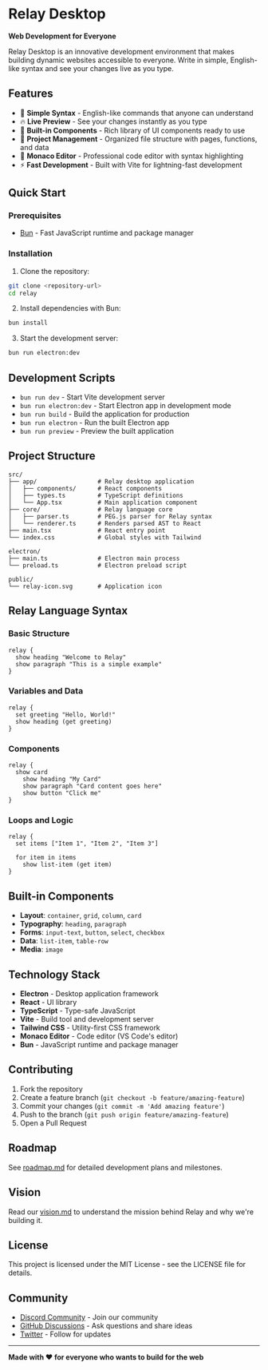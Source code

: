 # Relay Desktop

**Web Development for Everyone**

Relay Desktop is an innovative development environment that makes building dynamic websites accessible to everyone. Write in simple, English-like syntax and see your changes live as you type.

## Features

- 🚀 **Simple Syntax** - English-like commands that anyone can understand
- 🔥 **Live Preview** - See your changes instantly as you type
- 🎨 **Built-in Components** - Rich library of UI components ready to use
- 📁 **Project Management** - Organized file structure with pages, functions, and data
- 🎯 **Monaco Editor** - Professional code editor with syntax highlighting
- ⚡ **Fast Development** - Built with Vite for lightning-fast development

## Quick Start

### Prerequisites

- [Bun](https://bun.sh/) - Fast JavaScript runtime and package manager

### Installation

1. Clone the repository:
```bash
git clone <repository-url>
cd relay
```

2. Install dependencies with Bun:
```bash
bun install
```

3. Start the development server:
```bash
bun run electron:dev
```

## Development Scripts

- `bun run dev` - Start Vite development server
- `bun run electron:dev` - Start Electron app in development mode
- `bun run build` - Build the application for production
- `bun run electron` - Run the built Electron app
- `bun run preview` - Preview the built application

## Project Structure

```
src/
├── app/                 # Relay desktop application
│   ├── components/      # React components
│   ├── types.ts         # TypeScript definitions
│   └── App.tsx          # Main application component
├── core/                # Relay language core
│   ├── parser.ts        # PEG.js parser for Relay syntax
│   └── renderer.ts      # Renders parsed AST to React
├── main.tsx             # React entry point
└── index.css            # Global styles with Tailwind

electron/
├── main.ts              # Electron main process
└── preload.ts           # Electron preload script

public/
└── relay-icon.svg       # Application icon
```

## Relay Language Syntax

### Basic Structure

```relay
relay {
  show heading "Welcome to Relay"
  show paragraph "This is a simple example"
}
```

### Variables and Data

```relay
relay {
  set greeting "Hello, World!"
  show heading (get greeting)
}
```

### Components

```relay
relay {
  show card
    show heading "My Card"
    show paragraph "Card content goes here"
    show button "Click me"
}
```

### Loops and Logic

```relay
relay {
  set items ["Item 1", "Item 2", "Item 3"]
  
  for item in items
    show list-item (get item)
}
```

## Built-in Components

- **Layout**: `container`, `grid`, `column`, `card`
- **Typography**: `heading`, `paragraph`
- **Forms**: `input-text`, `button`, `select`, `checkbox`
- **Data**: `list-item`, `table-row`
- **Media**: `image`

## Technology Stack

- **Electron** - Desktop application framework
- **React** - UI library
- **TypeScript** - Type-safe JavaScript
- **Vite** - Build tool and development server
- **Tailwind CSS** - Utility-first CSS framework
- **Monaco Editor** - Code editor (VS Code's editor)
- **Bun** - JavaScript runtime and package manager

## Contributing

1. Fork the repository
2. Create a feature branch (`git checkout -b feature/amazing-feature`)
3. Commit your changes (`git commit -m 'Add amazing feature'`)
4. Push to the branch (`git push origin feature/amazing-feature`)
5. Open a Pull Request

## Roadmap

See [roadmap.md](roadmap.md) for detailed development plans and milestones.

## Vision

Read our [vision.md](vision.md) to understand the mission behind Relay and why we're building it.

## License

This project is licensed under the MIT License - see the LICENSE file for details.

## Community

- [Discord Community](https://discord.gg/relay) - Join our community
- [GitHub Discussions](https://github.com/relay/relay/discussions) - Ask questions and share ideas
- [Twitter](https://twitter.com/relayapp) - Follow for updates

---

**Made with ❤️ for everyone who wants to build for the web** 
